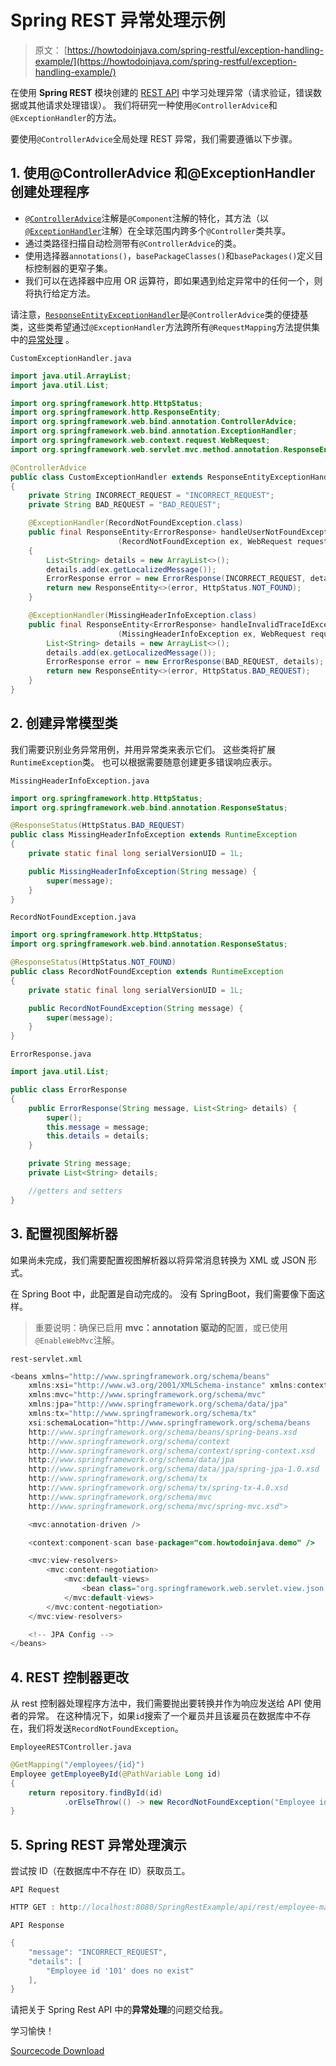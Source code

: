 # Spring REST 异常处理示例

> 原文： [https://howtodoinjava.com/spring-restful/exception-handling-example/](https://howtodoinjava.com/spring-restful/exception-handling-example/)

在使用 **Spring REST** 模块创建的 [REST API](https://restfulapi.net) 中学习处理异常（请求验证，错误数据或其他请求处理错误）。 我们将研究一种使用`@ControllerAdvice`和`@ExceptionHandler`的方法。

要使用`@ControllerAdvice`全局处理 REST 异常，我们需要遵循以下步骤。

## 1\. 使用@ControllerAdvice 和@ExceptionHandler 创建处理程序

*   [`@ControllerAdvice`](https://docs.spring.io/spring-framework/docs/current/javadoc-api/org/springframework/web/bind/annotation/ControllerAdvice.html)注解是`@Component`注解的特化，其方法（以[`@ExceptionHandler`](https://docs.spring.io/spring-framework/docs/current/javadoc-api/org/springframework/web/bind/annotation/ExceptionHandler.html)注解）在全球范围内跨多个`@Controller`类共享。
*   通过类路径扫描自动检测带有`@ControllerAdvice`的类。
*   使用选择器`annotations()`，`basePackageClasses()`和`basePackages()`定义目标控制器的更窄子集。
*   我们可以在选择器中应用 OR 运算符，即如果遇到给定异常中的任何一个，则将执行给定方法。

请注意，[`ResponseEntityExceptionHandler`](https://docs.spring.io/spring-framework/docs/current/javadoc-api/org/springframework/web/servlet/mvc/method/annotation/ResponseEntityExceptionHandler.html)是`@ControllerAdvice`类的便捷基类，这些类希望通过`@ExceptionHandler`方法跨所有`@RequestMapping`方法提供集中的[异常处理](https://howtodoinjava.com/best-practices/java-exception-handling-best-practices/) 。

`CustomExceptionHandler.java`

```java
import java.util.ArrayList;
import java.util.List;

import org.springframework.http.HttpStatus;
import org.springframework.http.ResponseEntity;
import org.springframework.web.bind.annotation.ControllerAdvice;
import org.springframework.web.bind.annotation.ExceptionHandler;
import org.springframework.web.context.request.WebRequest;
import org.springframework.web.servlet.mvc.method.annotation.ResponseEntityExceptionHandler;

@ControllerAdvice
public class CustomExceptionHandler extends ResponseEntityExceptionHandler 
{
	private String INCORRECT_REQUEST = "INCORRECT_REQUEST";
	private String BAD_REQUEST = "BAD_REQUEST";

	@ExceptionHandler(RecordNotFoundException.class)
	public final ResponseEntity<ErrorResponse> handleUserNotFoundException
						(RecordNotFoundException ex, WebRequest request) 
	{
		List<String> details = new ArrayList<>();
		details.add(ex.getLocalizedMessage());
		ErrorResponse error = new ErrorResponse(INCORRECT_REQUEST, details);
		return new ResponseEntity<>(error, HttpStatus.NOT_FOUND);
	}

	@ExceptionHandler(MissingHeaderInfoException.class)
	public final ResponseEntity<ErrorResponse> handleInvalidTraceIdException
						(MissingHeaderInfoException ex, WebRequest request) {
		List<String> details = new ArrayList<>();
		details.add(ex.getLocalizedMessage());
		ErrorResponse error = new ErrorResponse(BAD_REQUEST, details);
		return new ResponseEntity<>(error, HttpStatus.BAD_REQUEST);
	}
}

```

## 2\. 创建异常模型类

我们需要识别业务异常用例，并用异常类来表示它们。 这些类将扩展`RuntimeException`类。 也可以根据需要随意创建更多错误响应表示。

`MissingHeaderInfoException.java`

```java
import org.springframework.http.HttpStatus;
import org.springframework.web.bind.annotation.ResponseStatus;

@ResponseStatus(HttpStatus.BAD_REQUEST)
public class MissingHeaderInfoException extends RuntimeException
{
	private static final long serialVersionUID = 1L;

	public MissingHeaderInfoException(String message) {
        super(message);
    }
}

```

`RecordNotFoundException.java`

```java
import org.springframework.http.HttpStatus;
import org.springframework.web.bind.annotation.ResponseStatus;

@ResponseStatus(HttpStatus.NOT_FOUND)
public class RecordNotFoundException extends RuntimeException
{
	private static final long serialVersionUID = 1L;

	public RecordNotFoundException(String message) {
        super(message);
    }
}

```

`ErrorResponse.java`

```java
import java.util.List;

public class ErrorResponse
{
    public ErrorResponse(String message, List<String> details) {
        super();
        this.message = message;
        this.details = details;
    }

    private String message;
    private List<String> details;

	//getters and setters
}

```

## 3\. 配置视图解析器

如果尚未完成，我们需要配置视图解析器以将异常消息转换为 XML 或 JSON 形式。

在 Spring Boot 中，此配置是自动完成的。 没有 SpringBoot，我们需要像下面这样。

> 重要说明：确保已启用 **mvc：annotation 驱动的**配置，或已使用`@EnableWebMvc`注解。

`rest-servlet.xml`

```java
<beans xmlns="http://www.springframework.org/schema/beans"
	xmlns:xsi="http://www.w3.org/2001/XMLSchema-instance" xmlns:context="http://www.springframework.org/schema/context"
	xmlns:mvc="http://www.springframework.org/schema/mvc"
	xmlns:jpa="http://www.springframework.org/schema/data/jpa"
	xmlns:tx="http://www.springframework.org/schema/tx"
	xsi:schemaLocation="http://www.springframework.org/schema/beans
	http://www.springframework.org/schema/beans/spring-beans.xsd
	http://www.springframework.org/schema/context
	http://www.springframework.org/schema/context/spring-context.xsd
	http://www.springframework.org/schema/data/jpa 
    http://www.springframework.org/schema/data/jpa/spring-jpa-1.0.xsd
    http://www.springframework.org/schema/tx 
    http://www.springframework.org/schema/tx/spring-tx-4.0.xsd
	http://www.springframework.org/schema/mvc
	http://www.springframework.org/schema/mvc/spring-mvc.xsd">

	<mvc:annotation-driven />

	<context:component-scan base-package="com.howtodoinjava.demo" />

	<mvc:view-resolvers>
        <mvc:content-negotiation>
            <mvc:default-views>
                <bean class="org.springframework.web.servlet.view.json.MappingJackson2JsonView"/>
            </mvc:default-views>
        </mvc:content-negotiation>
    </mvc:view-resolvers>

	<!-- JPA Config -->
</beans>

```

## 4\. REST 控制器更改

从 rest 控制器处理程序方法中，我们需要抛出要转换并作为响应发送给 API 使用者的异常。 在这种情况下，如果`id`搜索了一个雇员并且该雇员在数据库中不存在，我们将发送`RecordNotFoundException`。

`EmployeeRESTController.java`

```java
@GetMapping("/employees/{id}")
Employee getEmployeeById(@PathVariable Long id) 
{
	return repository.findById(id)
			.orElseThrow(() -> new RecordNotFoundException("Employee id '" + id + "' does no exist"));
}

```

## 5\. Spring REST 异常处理演示

尝试按 ID（在数据库中不存在 ID）获取员工。

`API Request`

```java
HTTP GET : http://localhost:8080/SpringRestExample/api/rest/employee-management/employees/101

```

`API Response`

```java
{
	"message": "INCORRECT_REQUEST",
	"details": [
	  	"Employee id '101' does no exist"
	],
}

```

请把关于 Spring Rest API 中的**异常处理**的问题交给我。

学习愉快！

[Sourcecode Download](https://howtodoinjava.com/wp-content/downloads/SpringRestExample.zip)